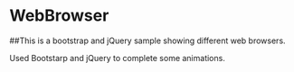 # WebBrowser

##This is a bootstrap and jQuery sample showing different web browsers.

Used Bootstarp and jQuery to complete some animations.
